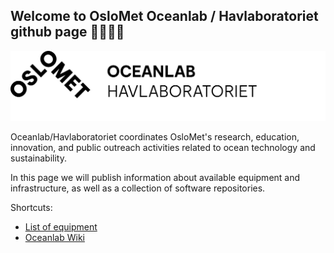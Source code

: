 ## Welcome to OsloMet Oceanlab / Havlaboratoriet github page 🌊🌊🌊🌊 

<img src="https://github.com/OsloMet-OceanLab/.github/blob/main/profile/Oceanlab_alternativ.png" >

Oceanlab/Havlaboratoriet coordinates OsloMet's research, education, innovation, and public outreach activities related to ocean technology and sustainability.

In this page we will publish information about available equipment and infrastructure, as well as a collection of software repositories.

Shortcuts:

- [List of equipment](https://github.com/OsloMet-OceanLab/.github/wiki/List-of-equipment)
- [Oceanlab Wiki](https://github.com/OsloMet-OceanLab/.github/wiki)


<!--

**Here are some ideas to get you started:**

🙋‍♀️ A short introduction - what is your organization all about?
🌈 Contribution guidelines - how can the community get involved?
👩‍💻 Useful resources - where can the community find your docs? Is there anything else the community should know?
🍿 Fun facts - what does your team eat for breakfast?
🧙 Remember, you can do mighty things with the power of [Markdown](https://docs.github.com/github/writing-on-github/getting-started-with-writing-and-formatting-on-github/basic-writing-and-formatting-syntax)
-->
